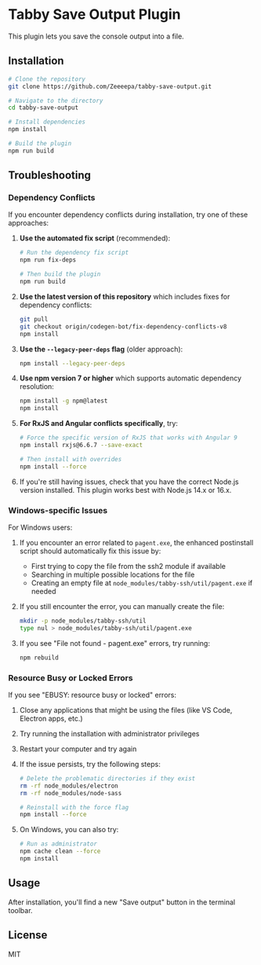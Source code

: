 # Tabby Save Output Plugin

This plugin lets you save the console output into a file.

## Installation

```bash
# Clone the repository
git clone https://github.com/Zeeeepa/tabby-save-output.git

# Navigate to the directory
cd tabby-save-output

# Install dependencies
npm install

# Build the plugin
npm run build
```

## Troubleshooting

### Dependency Conflicts

If you encounter dependency conflicts during installation, try one of these approaches:

1. **Use the automated fix script** (recommended):
   ```bash
   # Run the dependency fix script
   npm run fix-deps
   
   # Then build the plugin
   npm run build
   ```

2. **Use the latest version of this repository** which includes fixes for dependency conflicts:
   ```bash
   git pull
   git checkout origin/codegen-bot/fix-dependency-conflicts-v8
   npm install
   ```

3. **Use the `--legacy-peer-deps` flag** (older approach):
   ```bash
   npm install --legacy-peer-deps
   ```

4. **Use npm version 7 or higher** which supports automatic dependency resolution:
   ```bash
   npm install -g npm@latest
   npm install
   ```

5. **For RxJS and Angular conflicts specifically**, try:
   ```bash
   # Force the specific version of RxJS that works with Angular 9
   npm install rxjs@6.6.7 --save-exact
   
   # Then install with overrides
   npm install --force
   ```

6. If you're still having issues, check that you have the correct Node.js version installed. This plugin works best with Node.js 14.x or 16.x.

### Windows-specific Issues

For Windows users:

1. If you encounter an error related to `pagent.exe`, the enhanced postinstall script should automatically fix this issue by:
   - First trying to copy the file from the ssh2 module if available
   - Searching in multiple possible locations for the file
   - Creating an empty file at `node_modules/tabby-ssh/util/pagent.exe` if needed

2. If you still encounter the error, you can manually create the file:
   ```bash
   mkdir -p node_modules/tabby-ssh/util
   type nul > node_modules/tabby-ssh/util/pagent.exe
   ```

3. If you see "File not found - pagent.exe" errors, try running:
   ```bash
   npm rebuild
   ```

### Resource Busy or Locked Errors

If you see "EBUSY: resource busy or locked" errors:

1. Close any applications that might be using the files (like VS Code, Electron apps, etc.)
2. Try running the installation with administrator privileges
3. Restart your computer and try again
4. If the issue persists, try the following steps:
   ```bash
   # Delete the problematic directories if they exist
   rm -rf node_modules/electron
   rm -rf node_modules/node-sass
   
   # Reinstall with the force flag
   npm install --force
   ```

5. On Windows, you can also try:
   ```bash
   # Run as administrator
   npm cache clean --force
   npm install
   ```

## Usage

After installation, you'll find a new "Save output" button in the terminal toolbar.

## License

MIT
